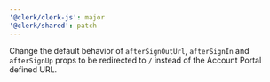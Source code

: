 ```yaml
---
'@clerk/clerk-js': major
'@clerk/shared': patch
---
```


Change the default behavior of `afterSignOutUrl`, `afterSignIn` and `afterSignUp` props to be redirected to `/` instead of the Account Portal defined URL.
